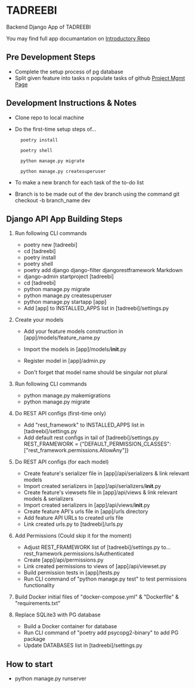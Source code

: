 # TADREEBI

Backend Django App of TADREEBI

You may find full app documantation on [Introductory Repo](https://github.com/Tadreebi/app)

## Pre Development Steps

- Complete the setup process of pg database
- Split given feature into tasks n populate tasks of github [Project Mgmt Page](https://github.com/Tadreebi/be/projects/1)

## Development Instructions & Notes

- Clone repo to local machine
- Do the first-time setup steps of...

        poetry install

        poetry shell
        
        python manage.py migrate
        
        python manage.py createsuperuser
- To make a new branch for each task of the to-do list
- Branch is to be made out of the dev branch using the command
        git checkout -b branch_name dev

## Django API App Building Steps

1. Run following CLI commands
    - poetry new [tadreebi]
    - cd [tadreebi]
    - poetry install
    - poetry shell
    - poetry add django django-filter djangorestframework Markdown
    - django-admin startproject [tadreebi]
    - cd [tadreebi]
    - python manage.py migrate
    - python manage.py createsuperuser
    - python manage.py startapp [app]
    - Add [app] to INSTALLED_APPS list in [tadreebi]/settings.py

2. Create your models
    - Add your feature models construction in [app]/models/feature_name.py
    - Import the models in [app]/models/__init__.py
    - Register model in [app]/admin.py

    - Don't forget that model name should be singular not plural

3. Run following CLI commands
    - python manage.py makemigrations
    - python manage.py migrate

4. Do REST API configs (first-time only)
    - Add "rest_framework" to INSTALLED_APPS list in [tadreebi]/settings.py
    - Add default rest configs in tail of [tadreebi]/settings.py
            REST_FRAMEWORK = {"DEFAULT_PERMISSION_CLASSES": ["rest_framework.permissions.AllowAny"]}

5. Do REST API configs (for each model)
    - Create feature's serializer file in [app]/api/serializers & link relevant models
    - Import created serializers in [app]/api/serializers/__init__.py
    - Create feature's viewsets file in [app]/api/views & link relevant models & serializers
    - Import created serializers in [app]/api/views/__init__.py
    - Create feature API's urls file in [app]/urls directory
    - Add feature API URLs to created urls file
    - Link created urls.py to [tadreebi]/urls.py

6. Add Permissions (Could skip it for the moment)
    - Adjust REST_FRAMEWORK list of [tadreebi]/settings.py to...
            rest_framework.permissions.IsAuthenticated
    - Create [app]/api/permissions.py
    - Link created permissions to views of [app]/api/viewset.py
    - Build permission tests in [app]/tests.py
    - Run CLI command of "python manage.py test" to test permissions functionality

7. Build Docker initial files of "docker-compose.yml" & "Dockerfile" & "requirements.txt"

8. Replace SQLite3 with PG database
    - Build a Docker container for database
    - Run CLI command of "poetry add psycopg2-binary" to add PG package
    - Update DATABASES list in [tadreebi]/settings.py

## How to start

- python manage.py runserver
